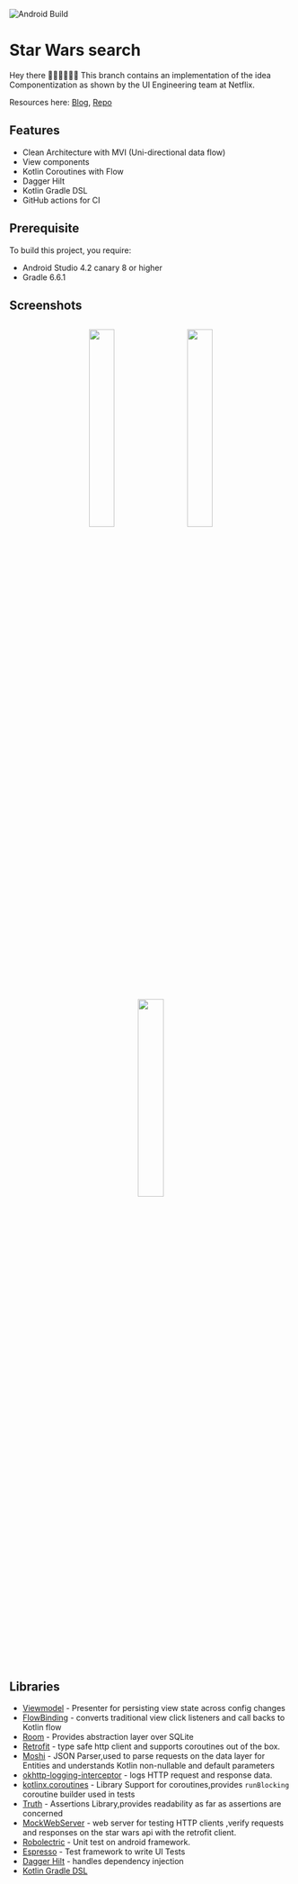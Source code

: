 ![Android Build](https://github.com/Ezike/StarWarsSearch/workflows/Android%20Build/badge.svg)

# Star Wars search

Hey there 👋🏼👋🏼👋🏼
This branch contains an implementation of the idea Componentization as shown by the UI Engineering team at Netflix.

Resources here: [Blog](https://netflixtechblog.com/making-our-android-studio-apps-reactive-with-ui-components-redux-5e37aac3b244), [Repo](https://github.com/julianomoraes/componentizationArch)

## Features
* Clean Architecture with MVI (Uni-directional data flow)
* View components
* Kotlin Coroutines with Flow
* Dagger Hilt
* Kotlin Gradle DSL
* GitHub actions for CI

## Prerequisite
To build this project, you require:
- Android Studio 4.2 canary 8 or higher
- Gradle 6.6.1

<h2 align="left">Screenshots</h2>
<h4 align="center">
<img src="https://res.cloudinary.com/diixxqjcx/image/upload/v1596748100/star_wars_recents.jpg" width="30%" vspace="10" hspace="10">
<img src="https://res.cloudinary.com/diixxqjcx/image/upload/v1596748100/star_wars_search.png" width="30%" vspace="10" hspace="10">
<img src="https://res.cloudinary.com/diixxqjcx/image/upload/v1596748100/star_wars_detail.jpg" width="30%" vspace="10" hspace="10"><br>

## Libraries

- [Viewmodel](https://developer.android.com/topic/libraries/architecture/viewmodel) - Presenter for persisting view state across config changes
- [FlowBinding](https://github.com/ReactiveCircus/FlowBinding) - converts traditional view click listeners and call backs to Kotlin flow
- [Room](https://developer.android.com/training/data-storage/room) - Provides abstraction layer over SQLite
- [Retrofit](https://square.github.io/retrofit/) - type safe http client and supports coroutines out of the box.  
- [Moshi](https://github.com/square/moshi) - JSON Parser,used to parse requests on the data layer for Entities and understands Kotlin non-nullable and default parameters
- [okhttp-logging-interceptor](https://github.com/square/okhttp/blob/master/okhttp-logging-interceptor/README.md) - logs HTTP request and response data.
- [kotlinx.coroutines](https://github.com/Kotlin/kotlinx.coroutines) - Library Support for coroutines,provides `runBlocking` coroutine builder used in tests
- [Truth](https://truth.dev/) - Assertions Library,provides readability as far as assertions are concerned
- [MockWebServer](https://github.com/square/okhttp/tree/master/mockwebserver) - web server for testing HTTP clients ,verify requests and responses on the star wars api with the retrofit client.
- [Robolectric](http://robolectric.org/) - Unit test on android framework.
- [Espresso](https://developer.android.com/training/testing/espresso) - Test framework to write UI Tests
- [Dagger Hilt](https://dagger.dev/hilt) - handles dependency injection
- [Kotlin Gradle DSL](https://guides.gradle.org/migrating-build-logic-from-groovy-to-kotlin)
